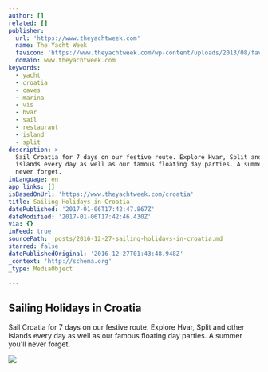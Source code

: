 ```yaml
---
author: []
related: []
publisher:
  url: 'https://www.theyachtweek.com'
  name: The Yacht Week
  favicon: 'https://www.theyachtweek.com/wp-content/uploads/2013/08/favicon-24.png'
  domain: www.theyachtweek.com
keywords:
  - yacht
  - croatia
  - caves
  - marina
  - vis
  - hvar
  - sail
  - restaurant
  - island
  - split
description: >-
  Sail Croatia for 7 days on our festive route. Explore Hvar, Split and other
  islands every day as well as our famous floating day parties. A summer you'll
  never forget.
inLanguage: en
app_links: []
isBasedOnUrl: 'https://www.theyachtweek.com/croatia'
title: Sailing Holidays in Croatia
datePublished: '2017-01-06T17:42:47.867Z'
dateModified: '2017-01-06T17:42:46.430Z'
via: {}
inFeed: true
sourcePath: _posts/2016-12-27-sailing-holidays-in-croatia.md
starred: false
datePublishedOriginal: '2016-12-27T01:43:48.948Z'
_context: 'http://schema.org'
_type: MediaObject

---
```

<article style=""><h1>Sailing Holidays in Croatia</h1><p>Sail Croatia for 7 days on our festive route. Explore Hvar, Split and other islands every day as well as our famous floating day parties. A summer you'll never forget.</p><img src="https://cdn.theyachtweek.com/assets/public/img/base/start/circle-raft-facebook.jpg" /></article>